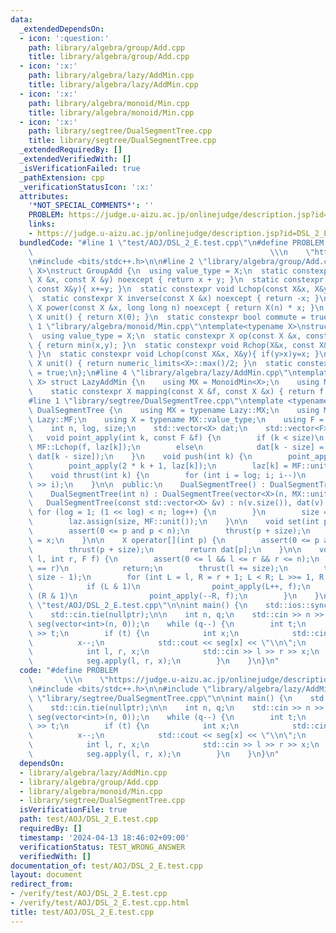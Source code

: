 ```yaml
---
data:
  _extendedDependsOn:
  - icon: ':question:'
    path: library/algebra/group/Add.cpp
    title: library/algebra/group/Add.cpp
  - icon: ':x:'
    path: library/algebra/lazy/AddMin.cpp
    title: library/algebra/lazy/AddMin.cpp
  - icon: ':x:'
    path: library/algebra/monoid/Min.cpp
    title: library/algebra/monoid/Min.cpp
  - icon: ':x:'
    path: library/segtree/DualSegmentTree.cpp
    title: library/segtree/DualSegmentTree.cpp
  _extendedRequiredBy: []
  _extendedVerifiedWith: []
  _isVerificationFailed: true
  _pathExtension: cpp
  _verificationStatusIcon: ':x:'
  attributes:
    '*NOT_SPECIAL_COMMENTS*': ''
    PROBLEM: https://judge.u-aizu.ac.jp/onlinejudge/description.jsp?id=DSL_2_E
    links:
    - https://judge.u-aizu.ac.jp/onlinejudge/description.jsp?id=DSL_2_E
  bundledCode: "#line 1 \"test/AOJ/DSL_2_E.test.cpp\"\n#define PROBLEM           \
    \                                                     \\\n    \"https://judge.u-aizu.ac.jp/onlinejudge/description.jsp?id=DSL_2_E\"\
    \n#include <bits/stdc++.h>\n\n#line 2 \"library/algebra/group/Add.cpp\"\ntemplate<typename\
    \ X>\nstruct GroupAdd {\n  using value_type = X;\n  static constexpr X op(const\
    \ X &x, const X &y) noexcept { return x + y; }\n  static constexpr void Rchop(X&x,\
    \ const X&y){ x+=y; }\n  static constexpr void Lchop(const X&x, X&y){ y+=x; }\n\
    \  static constexpr X inverse(const X &x) noexcept { return -x; }\n  static constexpr\
    \ X power(const X &x, long long n) noexcept { return X(n) * x; }\n  static constexpr\
    \ X unit() { return X(0); }\n  static constexpr bool commute = true;\n};\n#line\
    \ 1 \"library/algebra/monoid/Min.cpp\"\ntemplate<typename X>\nstruct MonoidMin{\n\
    \  using value_type = X;\n  static constexpr X op(const X &x, const X &y) noexcept\
    \ { return min(x,y); }\n  static constexpr void Rchop(X&x, const X&y){ if(x>y)x=y;\
    \ }\n  static constexpr void Lchop(const X&x, X&y){ if(y>x)y=x; }\n  static constexpr\
    \ X unit() { return numeric_limits<X>::max()/2; }\n  static constexpr bool commute\
    \ = true;\n};\n#line 4 \"library/algebra/lazy/AddMin.cpp\"\ntemplate <typename\
    \ X> struct LazyAddMin {\n    using MX = MonoidMin<X>;\n    using MF = GroupAdd<X>;\n\
    \    static constexpr X mapping(const X &f, const X &x) { return f + x; }\n};\n\
    #line 1 \"library/segtree/DualSegmentTree.cpp\"\ntemplate <typename Lazy> class\
    \ DualSegmentTree {\n    using MX = typename Lazy::MX;\n    using MF = typename\
    \ Lazy::MF;\n    using X = typename MX::value_type;\n    using F = typename MF::value_type;\n\
    \    int n, log, size;\n    std::vector<X> dat;\n    std::vector<F> laz;\n\n \
    \   void point_apply(int k, const F &f) {\n        if (k < size)\n           \
    \ MF::Lchop(f, laz[k]);\n        else\n            dat[k - size] = Lazy::mapping(f,\
    \ dat[k - size]);\n    }\n    void push(int k) {\n        point_apply(2 * k, laz[k]);\n\
    \        point_apply(2 * k + 1, laz[k]);\n        laz[k] = MF::unit();\n    }\n\
    \    void thrust(int k) {\n        for (int i = log; i; i--)\n            push(k\
    \ >> i);\n    }\n\n  public:\n    DualSegmentTree() : DualSegmentTree(0) {}\n\
    \    DualSegmentTree(int n) : DualSegmentTree(vector<X>(n, MX::unit())) {}\n \
    \   DualSegmentTree(const std::vector<X> &v) : n(v.size()), dat(v) {\n       \
    \ for (log = 1; (1 << log) < n; log++) {\n        }\n        size = 1 << log;\n\
    \        laz.assign(size, MF::unit());\n    }\n\n    void set(int p, X x) {\n\
    \        assert(0 <= p and p < n);\n        thrust(p + size);\n        dat[p]\
    \ = x;\n    }\n\n    X operator[](int p) {\n        assert(0 <= p and p < n);\n\
    \        thrust(p + size);\n        return dat[p];\n    }\n\n    void apply(int\
    \ l, int r, F f) {\n        assert(0 <= l && l <= r && r <= n);\n        if (l\
    \ == r)\n            return;\n        thrust(l += size);\n        thrust(r +=\
    \ size - 1);\n        for (int L = l, R = r + 1; L < R; L >>= 1, R >>= 1) {\n\
    \            if (L & 1)\n                point_apply(L++, f);\n            if\
    \ (R & 1)\n                point_apply(--R, f);\n        }\n    }\n};\n#line 7\
    \ \"test/AOJ/DSL_2_E.test.cpp\"\n\nint main() {\n    std::ios::sync_with_stdio(false);\n\
    \    std::cin.tie(nullptr);\n\n    int n, q;\n    std::cin >> n >> q;\n    DualSegmentTree<LazyAddMin<int>>\
    \ seg(vector<int>(n, 0));\n    while (q--) {\n        int t;\n        std::cin\
    \ >> t;\n        if (t) {\n            int x;\n            std::cin >> x;\n  \
    \          x--;\n            std::cout << seg[x] << \"\\n\";\n        } else {\n\
    \            int l, r, x;\n            std::cin >> l >> r >> x;\n            l--;\n\
    \            seg.apply(l, r, x);\n        }\n    }\n}\n"
  code: "#define PROBLEM                                                         \
    \       \\\n    \"https://judge.u-aizu.ac.jp/onlinejudge/description.jsp?id=DSL_2_E\"\
    \n#include <bits/stdc++.h>\n\n#include \"library/algebra/lazy/AddMin.cpp\"\n#include\
    \ \"library/segtree/DualSegmentTree.cpp\"\n\nint main() {\n    std::ios::sync_with_stdio(false);\n\
    \    std::cin.tie(nullptr);\n\n    int n, q;\n    std::cin >> n >> q;\n    DualSegmentTree<LazyAddMin<int>>\
    \ seg(vector<int>(n, 0));\n    while (q--) {\n        int t;\n        std::cin\
    \ >> t;\n        if (t) {\n            int x;\n            std::cin >> x;\n  \
    \          x--;\n            std::cout << seg[x] << \"\\n\";\n        } else {\n\
    \            int l, r, x;\n            std::cin >> l >> r >> x;\n            l--;\n\
    \            seg.apply(l, r, x);\n        }\n    }\n}\n"
  dependsOn:
  - library/algebra/lazy/AddMin.cpp
  - library/algebra/group/Add.cpp
  - library/algebra/monoid/Min.cpp
  - library/segtree/DualSegmentTree.cpp
  isVerificationFile: true
  path: test/AOJ/DSL_2_E.test.cpp
  requiredBy: []
  timestamp: '2024-04-13 18:46:02+09:00'
  verificationStatus: TEST_WRONG_ANSWER
  verifiedWith: []
documentation_of: test/AOJ/DSL_2_E.test.cpp
layout: document
redirect_from:
- /verify/test/AOJ/DSL_2_E.test.cpp
- /verify/test/AOJ/DSL_2_E.test.cpp.html
title: test/AOJ/DSL_2_E.test.cpp
---
```

